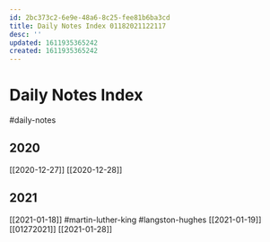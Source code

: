 ```yaml
---
id: 2bc373c2-6e9e-48a6-8c25-fee81b6ba3cd
title: Daily Notes Index 01182021122117
desc: ''
updated: 1611935365242
created: 1611935365242
---
```

# Daily Notes Index

\#daily-notes

## 2020

[[2020-12-27]]
[[2020-12-28]]

## 2021

[[2021-01-18]] #martin-luther-king #langston-hughes 
[[2021-01-19]]
[[01272021]]
[[2021-01-28]]


